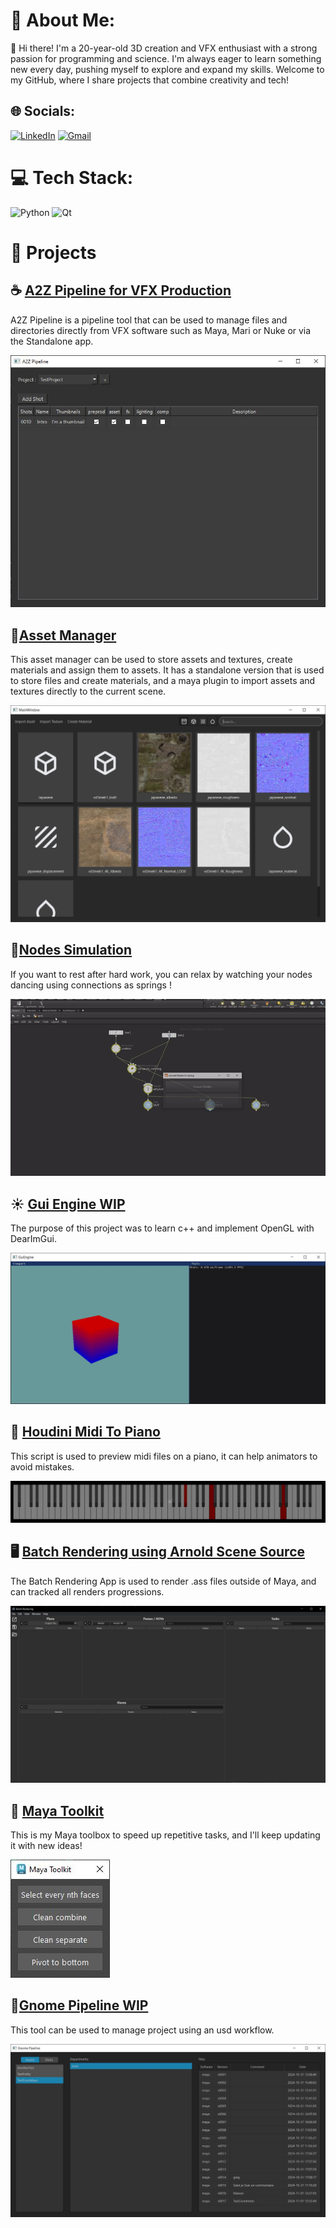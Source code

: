 # 💫 About Me:
👋 Hi there! I'm a 20-year-old 3D creation and VFX enthusiast with a strong passion for programming and science. I'm always eager to learn something new every day, pushing myself to explore and expand my skills. Welcome to my GitHub, where I share projects that combine creativity and tech!


## 🌐 Socials:
[![LinkedIn](https://img.shields.io/badge/LinkedIn-%230077B5.svg?logo=linkedin&logoColor=white)](https://www.linkedin.com/in/anthonystz/)      [![Gmail](https://img.shields.io/badge/Gmail-red?logo=gmail&logoColor=white)](mailto:astz.dev@gmail.com) 

# 💻 Tech Stack:
![Python](https://img.shields.io/badge/python-3670A0?style=for-the-badge&logo=python&logoColor=ffdd54) ![Qt](https://img.shields.io/badge/Qt%2FPyside-724473?style=for-the-badge&logo=qt)

#  📁 Projects

## ☕ [A2Z Pipeline for VFX Production](https://github.com/AnthonySTZ/A2Z_Pipeline)

A2Z Pipeline is a pipeline tool that can be used to manage files and directories directly from VFX software such as Maya, Mari or Nuke or via the Standalone app.

![Image](https://github.com/AnthonySTZ/A2Z_Pipeline/blob/main/assets/readme/standalone.jpg)

## 🧮[Asset Manager](https://github.com/AnthonySTZ/AssetManager)

This asset manager can be used to store assets and textures, create materials and assign them to assets. It has a standalone version that is used to store files and create materials, and a maya plugin to import assets and textures directly to the current scene.

![Image](https://github.com/AnthonySTZ/AssetManager/blob/master/assets/readme/standalone.jpg)

## 🌌[Nodes Simulation](https://github.com/AnthonySTZ/Houdini-Nodes-Simulation)

If you want to rest after hard work, you can relax by watching your nodes dancing using connections as springs !

![Video](https://github.com/AnthonySTZ/Houdini-Nodes-Simulation/blob/main/readme/spring.gif)


## ☀️ [Gui Engine WIP](https://github.com/AnthonySTZ/GuiEngine)

The purpose of this project was to learn c++ and implement OpenGL with DearImGui.

![Image](https://github.com/AnthonySTZ/GuiEngine/blob/main/assets/main.jpg)


## 🎹 [Houdini Midi To Piano](https://github.com/AnthonySTZ/Midi-To-Piano)

This script is used to preview midi files on a piano, it can help animators to avoid mistakes.

![Image](https://github.com/AnthonySTZ/Midi-To-Piano/blob/main/readme/piano.jpg)

## 🖥️ [Batch Rendering using Arnold Scene Source](https://github.com/AnthonySTZ/BatchRendering)

The Batch Rendering App is used to render .ass files outside of Maya, and can tracked all renders progressions.

![Image](https://github.com/AnthonySTZ/BatchRendering/blob/main/assets/readme/main.jpg)

## 🧰 [Maya Toolkit](https://github.com/AnthonySTZ/maya_toolkit)

This is my Maya toolbox to speed up repetitive tasks, and I'll keep updating it with new ideas!

![Image](https://github.com/AnthonySTZ/maya_toolkit/blob/main/readme/interface.jpg)

## 🧊[Gnome Pipeline WIP](https://github.com/AnthonySTZ/Gnome_Pipeline)

This tool can be used to manage project using an usd workflow. 

![Image](https://github.com/AnthonySTZ/Gnome_Pipeline/blob/main/readme/app_interface.jpg)
